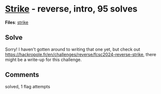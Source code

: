 [Strike](challenge_files/README.md) - reverse, intro, 95 solves
===

**Files**: [strike](https://www.narthorn.com/ctf/FCSC-2024/challenge_files/reverse/Strike/strike)

## Solve

Sorry! I haven't gotten around to writing that one yet, but check out https://hackropole.fr/en/challenges/reverse/fcsc2024-reverse-strike, there might be a write-up for this challenge.

## Comments

solved, 1 flag attempts